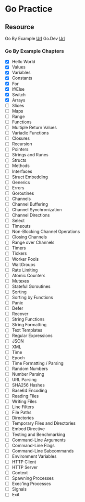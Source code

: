 Go Practice
===


Resource
--- 
Go By Example [Url](https://gobyexample.com/)
Go.Dev [Url](https://go.dev/learn/)

### Go By Example Chapters 
- [x] Hello World
- [x] Values
- [x] Variables
- [x] Constants
- [x] For
- [x] If/Else
- [x] Switch
- [x] Arrays
- [ ] Slices
- [ ] Maps
- [ ] Range
- [ ] Functions
- [ ] Multiple Return Values
- [ ] Variadic Functions
- [ ] Closures
- [ ] Recursion
- [ ] Pointers
- [ ] Strings and Runes
- [ ] Structs
- [ ] Methods
- [ ] Interfaces
- [ ] Struct Embedding
- [ ] Generics
- [ ] Errors
- [ ] Goroutines
- [ ] Channels
- [ ] Channel Buffering
- [ ] Channel Synchronization
- [ ] Channel Directions
- [ ] Select
- [ ] Timeouts
- [ ] Non-Blocking Channel Operations
- [ ] Closing Channels
- [ ] Range over Channels
- [ ] Timers
- [ ] Tickers
- [ ] Worker Pools
- [ ] WaitGroups
- [ ] Rate Limiting
- [ ] Atomic Counters
- [ ] Mutexes
- [ ] Stateful Goroutines
- [ ] Sorting
- [ ] Sorting by Functions
- [ ] Panic
- [ ] Defer
- [ ] Recover
- [ ] String Functions
- [ ] String Formatting
- [ ] Text Templates
- [ ] Regular Expressions
- [ ] JSON
- [ ] XML
- [ ] Time
- [ ] Epoch
- [ ] Time Formatting / Parsing
- [ ] Random Numbers
- [ ] Number Parsing
- [ ] URL Parsing
- [ ] SHA256 Hashes
- [ ] Base64 Encoding
- [ ] Reading Files
- [ ] Writing Files
- [ ] Line Filters
- [ ] File Paths
- [ ] Directories
- [ ] Temporary Files and Directories
- [ ] Embed Directive
- [ ] Testing and Benchmarking
- [ ] Command-Line Arguments
- [ ] Command-Line Flags
- [ ] Command-Line Subcommands
- [ ] Environment Variables
- [ ] HTTP Client
- [ ] HTTP Server
- [ ] Context
- [ ] Spawning Processes
- [ ] Exec'ing Processes
- [ ] Signals
- [ ] Exit
